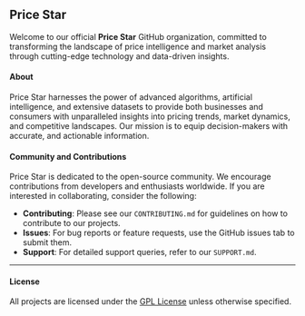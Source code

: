 ## Price Star
Welcome to our official **Price Star** GitHub organization, committed to transforming the landscape of price intelligence and market analysis through cutting-edge technology and data-driven insights.

#### About
Price Star harnesses the power of advanced algorithms, artificial intelligence, and extensive datasets to provide both businesses and consumers with unparalleled insights into pricing trends, market dynamics, and competitive landscapes. Our mission is to equip decision-makers with accurate, and actionable information.

#### Community and Contributions
Price Star is dedicated to the open-source community. We encourage contributions from developers and enthusiasts worldwide. If you are interested in collaborating, consider the following:

- **Contributing**: Please see our `CONTRIBUTING.md` for guidelines on how to contribute to our projects.
- **Issues**: For bug reports or feature requests, use the GitHub issues tab to submit them.
- **Support**: For detailed support queries, refer to our `SUPPORT.md`.

___
#### License
All projects are licensed under the [GPL License](LICENSE) unless otherwise specified.
